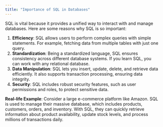 ```yaml
---
title: "Importance of SQL in Databases"
---
```


SQL is vital because it provides a unified way to interact with and manage databases. Here are some reasons why SQL is so important:

1. **Efficiency**: SQL allows users to perform complex queries with simple statements. For example, fetching data from multiple tables with just one query.
2. **Standardization**: Being a standardized language, SQL ensures consistency across different database systems. If you learn SQL, you can work with any relational database.
3. **Data Manipulation**: SQL lets you insert, update, delete, and retrieve data efficiently. It also supports transaction processing, ensuring data integrity.
4. **Security**: SQL includes robust security features, such as user permissions and roles, to protect sensitive data.

**Real-life Example**: Consider a large e-commerce platform like Amazon. SQL is used to manage their massive database, which includes products, customers, orders, and inventory. With SQL, they can quickly retrieve information about product availability, update stock levels, and process millions of transactions daily.
